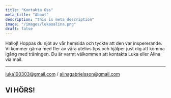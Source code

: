 ```yaml
---
title: "Kontakta Oss"
meta_title: "About"
description: "this is meta description"
image: "/images/lukaoalina.png"
draft: false
---
```


Halloj! Hoppas du njöt av vår hemsida och tyckte att den var inspererande. Vi kommer gärna med fler av våra utelivs tips och hjälper just dig att komma igång med träningen. Du är varmt välkommen att kontakta Luka eller Alina via mail. 

--- 
luka100303@gmail.com / alinagabrielsson@gmail.com

VI HÖRS!
---